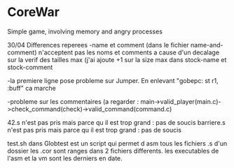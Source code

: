 # CoreWar
Simple game, involving memory and angry processes

30/04 Differences reperees
-name et comment (dans le fichier name-and-comment) n'acceptent pas les noms et comments a cause d'un decalage sur la verif des tailles max (j'ai ajoute +1 sur la size max dans stock-name et stock-comment

-la premiere ligne pose probleme sur Jumper. En enlevant "gobepc: st r1, :buff" ca marche

-probleme sur les commentaires (a regarder : main->valid_player(main.c)->check_command(check)->valid_command(command.c)


42.s n'est pas pris mais parce qu il est trop grand : pas de soucis
barriere.s n'est pas pris mais parce qu il est trop grand : pas de soucis









test.sh dans Globtest est un script qui permet d asm tous les fichiers .s d'un dossier
les .cor sont ranges dans 2 fichiers differents.
les executables de l'asm et la vm sont les derniers en date.
